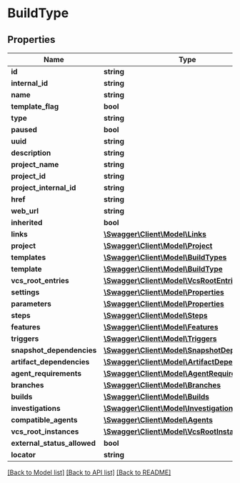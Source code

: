 # BuildType

## Properties
Name | Type | Description | Notes
------------ | ------------- | ------------- | -------------
**id** | **string** |  | [optional] 
**internal_id** | **string** |  | [optional] 
**name** | **string** |  | [optional] 
**template_flag** | **bool** |  | [optional] 
**type** | **string** |  | [optional] 
**paused** | **bool** |  | [optional] 
**uuid** | **string** |  | [optional] 
**description** | **string** |  | [optional] 
**project_name** | **string** |  | [optional] 
**project_id** | **string** |  | [optional] 
**project_internal_id** | **string** |  | [optional] 
**href** | **string** |  | [optional] 
**web_url** | **string** |  | [optional] 
**inherited** | **bool** |  | [optional] 
**links** | [**\Swagger\Client\Model\Links**](Links.md) |  | [optional] 
**project** | [**\Swagger\Client\Model\Project**](Project.md) |  | [optional] 
**templates** | [**\Swagger\Client\Model\BuildTypes**](BuildTypes.md) |  | [optional] 
**template** | [**\Swagger\Client\Model\BuildType**](BuildType.md) |  | [optional] 
**vcs_root_entries** | [**\Swagger\Client\Model\VcsRootEntries**](VcsRootEntries.md) |  | [optional] 
**settings** | [**\Swagger\Client\Model\Properties**](Properties.md) |  | [optional] 
**parameters** | [**\Swagger\Client\Model\Properties**](Properties.md) |  | [optional] 
**steps** | [**\Swagger\Client\Model\Steps**](Steps.md) |  | [optional] 
**features** | [**\Swagger\Client\Model\Features**](Features.md) |  | [optional] 
**triggers** | [**\Swagger\Client\Model\Triggers**](Triggers.md) |  | [optional] 
**snapshot_dependencies** | [**\Swagger\Client\Model\SnapshotDependencies**](SnapshotDependencies.md) |  | [optional] 
**artifact_dependencies** | [**\Swagger\Client\Model\ArtifactDependencies**](ArtifactDependencies.md) |  | [optional] 
**agent_requirements** | [**\Swagger\Client\Model\AgentRequirements**](AgentRequirements.md) |  | [optional] 
**branches** | [**\Swagger\Client\Model\Branches**](Branches.md) |  | [optional] 
**builds** | [**\Swagger\Client\Model\Builds**](Builds.md) |  | [optional] 
**investigations** | [**\Swagger\Client\Model\Investigations**](Investigations.md) |  | [optional] 
**compatible_agents** | [**\Swagger\Client\Model\Agents**](Agents.md) |  | [optional] 
**vcs_root_instances** | [**\Swagger\Client\Model\VcsRootInstances**](VcsRootInstances.md) |  | [optional] 
**external_status_allowed** | **bool** |  | [optional] 
**locator** | **string** |  | [optional] 

[[Back to Model list]](../README.md#documentation-for-models) [[Back to API list]](../README.md#documentation-for-api-endpoints) [[Back to README]](../README.md)


